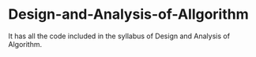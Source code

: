 # Design-and-Analysis-of-Allgorithm
It has all the code included in the syllabus of Design and Analysis of Algorithm. 
